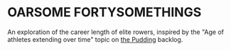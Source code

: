 OARSOME FORTYSOMETHINGS
=======================

An exploration of the career length of elite rowers, inspired by the "Age of athletes extending over time" topic on [the Pudding](https://pudding.cool/) backlog.
